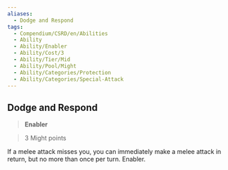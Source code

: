 ```yaml
---
aliases:
  - Dodge and Respond
tags:
  - Compendium/CSRD/en/Abilities
  - Ability
  - Ability/Enabler
  - Ability/Cost/3
  - Ability/Tier/Mid
  - Ability/Pool/Might
  - Ability/Categories/Protection
  - Ability/Categories/Special-Attack
---
```

  
    
## Dodge and Respond    
>**Enabler**    
>3 Might points  
    
If a melee attack misses you, you can immediately make a melee attack in return, but no more than once per turn. Enabler.